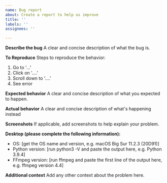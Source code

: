 ```yaml
---
name: Bug report
about: Create a report to help us improve
title: ''
labels: ''
assignees: ''

---
```


**Describe the bug**
A clear and concise description of what the bug is.

**To Reproduce**
Steps to reproduce the behavior:
1. Go to '...'
2. Click on '....'
3. Scroll down to '....'
4. See error

**Expected behavior**
A clear and concise description of what you expected to happen.

**Actual behavior**
A clear and concise description of what's happening instead

**Screenshots**
If applicable, add screenshots to help explain your problem.

**Desktop (please complete the following information):**
 - OS: [get the OS name and version, e.g. macOS Big Sur 11.2.3 (20D91)]
 - Python version: [run python3 -V and paste the output here, e.g. Python 3.9.4]
 - FFmpeg version: [run ffmpeg and paste the first line of the output here, e.g. ffmpeg version 4.4]

**Additional context**
Add any other context about the problem here.
